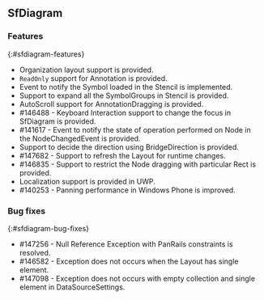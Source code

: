 ## SfDiagram

### Features
{:#sfdiagram-features}

* Organization layout support is provided.
* `ReadOnly` support for Annotation is provided.
* Event to notify the Symbol loaded in the Stencil is implemented.
* Support to expand all the SymbolGroups in Stencil is provided.
* AutoScroll support for AnnotationDragging is provided.
* \#146488 - Keyboard Interaction support to change the focus in SfDiagram is provided.
* \#141617 - Event to notify the state of operation performed on Node in the NodeChangedEvent is provided.
* Support to decide the direction using BridgeDirection is provided.
* \#147682 - Support to refresh the Layout for runtime changes.
* \#146835 - Support to restrict the Node dragging with particular Rect is provided.
* Localization support is provided in UWP.
* \#140253 - Panning performance in Windows Phone is improved.

### Bug fixes
{:#sfdiagram-bug-fixes}

* \#147256 - Null Reference Exception with PanRails constraints is resolved.
* \#146582 - Exception does not occurs when the Layout has single element.
* \#147098 - Exception does not occurs with empty collection and single element in DataSourceSettings.	